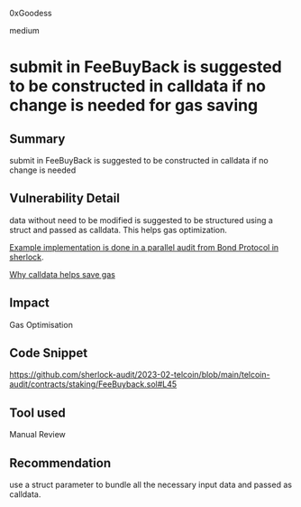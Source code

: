 0xGoodess

medium

# submit in FeeBuyBack is suggested to be constructed in calldata if no change is needed for gas saving

## Summary
submit in FeeBuyBack is suggested to be constructed in calldata if no change is needed 

## Vulnerability Detail
data without need to be modified is suggested to be structured using a struct and passed as calldata. This helps gas optimization.

[Example implementation is done in a parallel audit from Bond Protocol in sherlock](https://github.com/Bond-Protocol/bond-contracts/blob/master/src/bases/BondBaseSDA.sol#L140). 

[Why calldata helps save gas](https://betterprogramming.pub/solidity-tutorial-all-about-calldata-aebbe998a5fc)

## Impact
Gas Optimisation

## Code Snippet
https://github.com/sherlock-audit/2023-02-telcoin/blob/main/telcoin-audit/contracts/staking/FeeBuyback.sol#L45


## Tool used

Manual Review

## Recommendation
use a struct parameter to bundle all the necessary input data and passed as calldata.